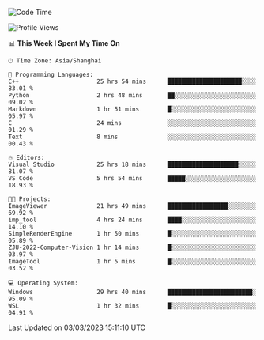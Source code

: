 <!--START_SECTION:waka-->
![Code Time](http://img.shields.io/badge/Code%20Time-727%20hrs%2030%20mins-blue)

![Profile Views](http://img.shields.io/badge/Profile%20Views-4-blue)

📊 **This Week I Spent My Time On** 

```text
🕑︎ Time Zone: Asia/Shanghai

💬 Programming Languages: 
C++                      25 hrs 54 mins      █████████████████████░░░░   83.01 % 
Python                   2 hrs 48 mins       ██░░░░░░░░░░░░░░░░░░░░░░░   09.02 % 
Markdown                 1 hr 51 mins        █░░░░░░░░░░░░░░░░░░░░░░░░   05.97 % 
C                        24 mins             ░░░░░░░░░░░░░░░░░░░░░░░░░   01.29 % 
Text                     8 mins              ░░░░░░░░░░░░░░░░░░░░░░░░░   00.43 % 

🔥 Editors: 
Visual Studio            25 hrs 18 mins      ████████████████████░░░░░   81.07 % 
VS Code                  5 hrs 54 mins       █████░░░░░░░░░░░░░░░░░░░░   18.93 % 

🐱‍💻 Projects: 
ImageViewer              21 hrs 49 mins      █████████████████░░░░░░░░   69.92 % 
imp_tool                 4 hrs 24 mins       ████░░░░░░░░░░░░░░░░░░░░░   14.10 % 
SimpleRenderEngine       1 hr 50 mins        █░░░░░░░░░░░░░░░░░░░░░░░░   05.89 % 
ZJU-2022-Computer-Vision 1 hr 14 mins        █░░░░░░░░░░░░░░░░░░░░░░░░   03.97 % 
ImageTool                1 hr 5 mins         █░░░░░░░░░░░░░░░░░░░░░░░░   03.52 % 

💻 Operating System: 
Windows                  29 hrs 40 mins      ████████████████████████░   95.09 % 
WSL                      1 hr 32 mins        █░░░░░░░░░░░░░░░░░░░░░░░░   04.91 % 
```


 Last Updated on 03/03/2023 15:11:10 UTC
<!--END_SECTION:waka-->